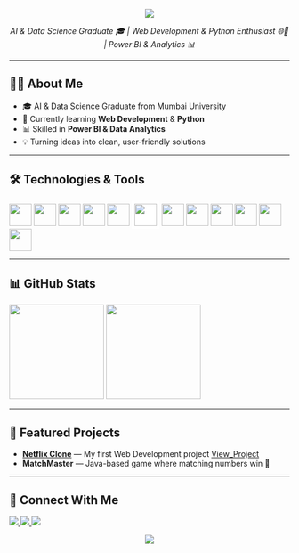 <!-- Banner -->
<p align="center">
  <img src="https://capsule-render.vercel.app/api?type=waving&color=0:FFD700,100:FF8C00&height=230&section=header&text=Hi%20I'm%20Chinmay%20Satam!&fontSize=40&fontColor=ffffff&animation=fadeIn" />
</p>

<p align="center">
  <em>AI & Data Science Graduate 🎓 | Web Development & Python Enthusiast 🌐🐍 | Power BI & Analytics 📊</em>
</p>

---

## 🧑‍💻 About Me  
- 🎓 AI & Data Science Graduate from Mumbai University  
- 🌱 Currently learning **Web Development** & **Python**  
- 📊 Skilled in **Power BI & Data Analytics**  
- 💡 Turning ideas into clean, user-friendly solutions  

---

## 🛠️ Technologies & Tools
  <img src="https://cdn.jsdelivr.net/gh/devicons/devicon/icons/html5/html5-original.svg" width="40" />
  <img src="https://cdn.jsdelivr.net/gh/devicons/devicon/icons/css3/css3-original.svg" width="40" />
  <img src="https://cdn.jsdelivr.net/gh/devicons/devicon/icons/javascript/javascript-original.svg" width="40" />
  <img src="https://cdn.jsdelivr.net/gh/devicons/devicon/icons/python/python-original.svg" width="40" />
  <img src="https://cdn.jsdelivr.net/gh/devicons/devicon/icons/nodejs/nodejs-original.svg" width="40" />
  <img src="https://cdn.jsdelivr.net/gh/devicons/devicon/icons/express/express-original.svg" width="40" style="background-color:white; padding:5px;" />
  <img src="https://cdn.jsdelivr.net/gh/devicons/devicon/icons/react/react-original.svg" width="40" />
  <img src="https://cdn.jsdelivr.net/gh/devicons/devicon/icons/mysql/mysql-original.svg" width="40" />
  <img src="https://cdn.jsdelivr.net/gh/devicons/devicon/icons/mongodb/mongodb-original.svg" width="40" />
  <img src="https://cdn.jsdelivr.net/gh/devicons/devicon/icons/git/git-original.svg" width="40" />
  <img src="https://cdn.jsdelivr.net/gh/devicons/devicon/icons/vscode/vscode-original.svg" width="40" />
  <img src="https://img.icons8.com/color/48/power-bi.png" width="40" />


---

## 📊 GitHub Stats  

  <img src="https://github-readme-stats.vercel.app/api?username=Chinmay852&show_icons=true&theme=radical" height="170" />
  <img src="https://github-readme-stats.vercel.app/api/top-langs/?username=Chinmay852&layout=compact&theme=radical" height="170" />

---

## 🚀 Featured Projects  

- [**Netflix Clone**](https://github.com/Chinmay852/Netflix-Clone) — My first Web Development project [View_Project](https://chinmay852.github.io/Netflix-Clone/)  
- **MatchMaster** — Java-based game where matching numbers win 🎯  

---

## 🤝 Connect With Me  
  <a href="mailto:chinmaysatam809@gmail.com">
    <img src="https://img.shields.io/badge/Email-red?style=for-the-badge&logo=gmail&logoColor=white" />
  </a>
  <a href="https://www.linkedin.com/in/chinmayai080502/">
    <img src="https://img.shields.io/badge/LinkedIn-blue?style=for-the-badge&logo=linkedin&logoColor=white" />
  </a>
  <a href="https://github.com/Chinmay852">
    <img src="https://img.shields.io/badge/GitHub-black?style=for-the-badge&logo=github&logoColor=white" />
  </a>

<!-- Footer -->
<p align="center">
  <img src="https://capsule-render.vercel.app/api?type=waving&color=0:FFD700,100:FF8C00&height=200&section=footer&reversal=true" />
</p>
